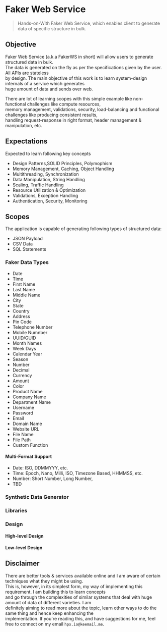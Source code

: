 # Faker Web Service

> Hands-on-With Faker Web Service, which enables client to generate data of specific structure in bulk.

## Objective

Faker Web Service (a.k.a FakerWS in short) will allow users to generate structured data in bulk.  
The data is generated on the fly as per the specifications given by the user. All APIs are stateless  
by design. The main objective of this work is to learn system-design internals of a service which generates  
huge amount of data and sends over web.   

There are lot of learning scopes with this simple example like non-functional challenges like compute resources,  
memory management, validations, security, load-balancing and functional challenges like producing consistent results,  
handling request-response in right format, header management & manipulation, etc.

## Expectations
Expected to learn following key concepts

* Design Patterns,SOLID Principles, Polymophism
* Memory Management, Caching, Object Handling
* Multithreading, Synchronization
* Data Manipulation, String Handling
* Scaling, Traffic Handling
* Resource Utilization & Optimization
* Validations, Exception Handling
* Authentication, Security, Monitoring

## Scopes

The application is capable of generating following types of structured data:

* JSON Payload
* CSV Data
* SQL Statements

### Faker Data Types

* Date
* Time
* First Name
* Last Name
* Middle Name
* City
* State
* Country
* Address
* Pin Code
* Telephone Number
* Mobile Numnber
* UUID/GUID
* Month Names
* Week Days
* Calendar Year
* Season
* Number
* Decimal
* Currency
* Amount
* Color
* Product Name
* Company Name
* Department Name
* Username
* Password
* Email
* Domain Name
* Website URL
* File Name
* File Path
* Custom Function

#### Multi-Format Support

* Date: ISO, DDMMYYY, etc.
* Time: Epoch, Nano, Milli, ISO, Timezone Based, HHMMSS, etc.
* Number: Short Number, Long Number,
* TBD

### Synthetic Data Generator

### Libraries

### Design

#### High-level Design

#### Low-level Design

## Disclaimer

There are better tools & services available online and I am aware of certain techniques what they might be using.  
This is, however, in its simplest form, my way of implementing this requirement. I am building this to learn concepts  
and go through the complexities of similar systems that deal with huge amount of data of different varieties. I am  
definitely aiming to read more about the topic, learn other ways to do the same thing and hence keep enhancing the  
implementation. If you're reading this, and have suggestions for me, feel free to connect on my email `hpx.io@keemail.me`.
